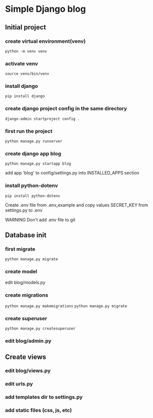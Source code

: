 # Simple Django blog

## Initial project

### create virtual environment(venv)
`python -m venv venv`

### activate venv
`source venv/bin/venv`

### install django
`pip install django`

### create django project config in the same directory
`django-admin startproject config .`

### first run the project
`python manage.py runserver`

### create django app blog
`python manage.py startapp blog`

add app 'blog' to config/settings.py into INSTALLED_APPS section

### install python-dotenv
`pip install python-dotenv`

Create .env file from .env_example and copy values SECRET_KEY from settings.py to .env

WARNING 
Don't add .env file to git


## Database init

### first migrate
`python manage.py migrate`

### create model
edit blog/models.py

### create migrations
`python manage.py makemigrations`
`python manage.py migrate`

### create superuser
`python manage.py createsuperuser`

### edit blog/admin.py

## Create views

### edit blog/views.py

### edit urls.py

### add templates dir to settings.py

### add static files (css, js, etc)

